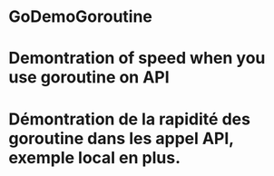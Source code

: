 # GoDemoGoroutine
# Demontration of speed when you use goroutine on API 
# Démontration de la rapidité des goroutine dans les appel API, exemple local en plus. 

